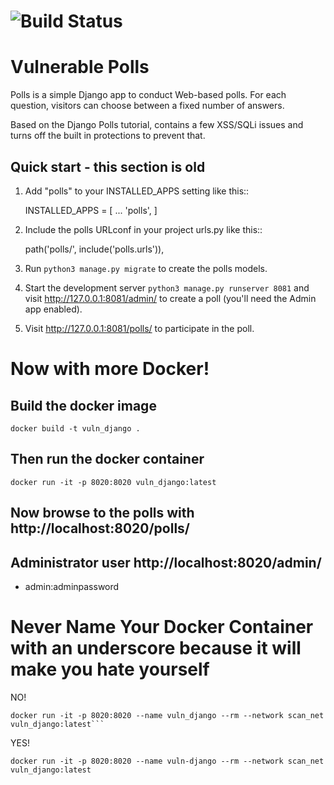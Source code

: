 ![Build Status](https://github.com/sgerlach/vuln_django_play/workflows/Tests/badge.svg)
=====
Vulnerable Polls
=====

Polls is a simple Django app to conduct Web-based polls. For each
question, visitors can choose between a fixed number of answers.

Based on the Django Polls tutorial, contains a few XSS/SQLi issues and
turns off the built in protections to prevent that.

Quick start - this section is old
-----------

1. Add "polls" to your INSTALLED_APPS setting like this::

    INSTALLED_APPS = [
        ...
        'polls',
    ]

2. Include the polls URLconf in your project urls.py like this::

    path('polls/', include('polls.urls')),

3. Run `python3 manage.py migrate` to create the polls models.

4. Start the development server `python3 manage.py runserver 8081` and visit http://127.0.0.1:8081/admin/
   to create a poll (you'll need the Admin app enabled).

5. Visit http://127.0.0.1:8081/polls/ to participate in the poll.


# Now with more Docker!
## Build the docker image
```docker build -t vuln_django .```

## Then run the docker container
```docker run -it -p 8020:8020 vuln_django:latest```

## Now browse to the polls with http://localhost:8020/polls/

## Administrator user http://localhost:8020/admin/
- admin:adminpassword

# Never Name Your Docker Container with an underscore because it will make you hate yourself
NO!
```
docker run -it -p 8020:8020 --name vuln_django --rm --network scan_net vuln_django:latest```
```

YES!
```
docker run -it -p 8020:8020 --name vuln-django --rm --network scan_net vuln_django:latest
```
